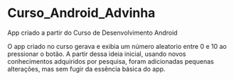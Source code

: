 # Curso_Android_Advinha
App criado a partir do Curso de Desenvolvimento Android

O app criado no curso gerava e exibia um número aleatorio entre 0 e 10 ao pressionar o botão.
A partir dessa ideia inicial, usando novos conhecimentos adquiridos por pesquisa, foram adicionadas pequenas alterações, mas sem fugir da essência básica do app.
